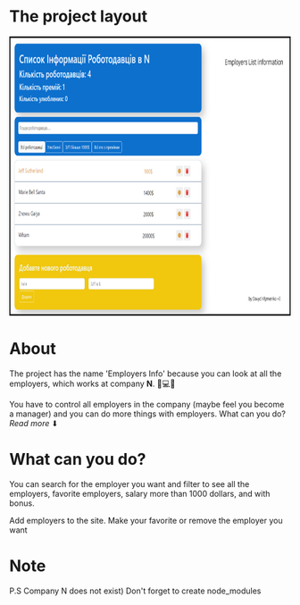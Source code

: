 # The project layout 
<img src="/github materials/layout.jpg" height="500px" width="888"/>

# About
The project has the name 'Employers Info' because you can look at all the employers, 
which works at company <b>N</b>. 👀💻🏢 

You have to control all employers in the company (maybe feel you become a manager) and you can do more things with employers. 
What can you do? <i>Read more</i> ⬇


# What can you do?
You can search for the employer you want and filter to see all the employers, favorite employers, salary more than 1000 dollars, and with bonus.

Add employers to the site. Make your favorite or remove the employer you want

# Note
P.S Company N does not exist)
Don't forget to create node_modules
